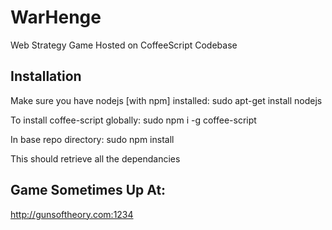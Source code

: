 WarHenge
========

Web Strategy Game Hosted on CoffeeScript Codebase

Installation
------------

Make sure you have nodejs [with npm] installed:
sudo apt-get install nodejs

To install coffee-script globally:
sudo npm i -g coffee-script

In base repo directory:
sudo npm install

This should retrieve all the dependancies

Game Sometimes Up At:
---------------------

http://gunsoftheory.com:1234
